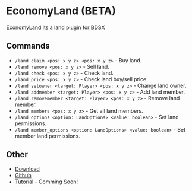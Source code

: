 # EconomyLand (BETA)
[EconomyLand](https://github.com/ItzCandra23/economy-land) its a land plugin for [BDSX](https://github.com/bdsx/bdsx)

## Commands
- `/land claim <pos: x y z> <pos: x y z>` - Buy land.
- `/land remove <pos: x y z>` - Sell land.
- `/land check <pos: x y z>` - Check land.
- `/land price <pos: x y z>` - Check land buy/sell price.
- `/land setowner <target: Player> <pos: x y z>` - Change land owner.
- `/land addmember <target: Player> <pos: x y z>` - Add land member.
- `/land removemember <target: Player> <pos: x y z>` - Remove land member.
- `/land members <pos: x y z>` - Get all land members.
- `/land options <option: LandOptions> <value: boolean>` - Set land permissions.
- `/land member_options <option: LandOptions> <value: boolean>` - Set member land permissions.

## Other
- [Download](https://github.com/ItzCandra23/economy-land/archive/refs/heads/main.zip)
- [Github](https://github.com/ItzCandra23/economy-land)
- [Tutorial]() - Comming Soon!
